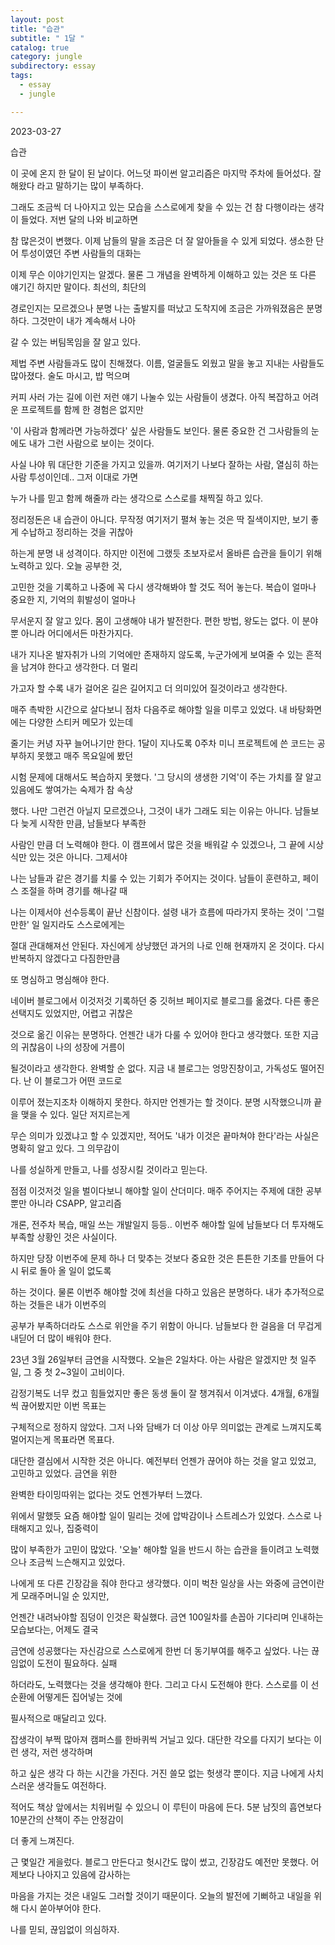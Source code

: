```yaml
---
layout: post
title: "습관"
subtitle: " 1달 "
catalog: true
category: jungle
subdirectory: essay
tags:
  - essay
  - jungle

---
```


2023-03-27

습관

이 곳에 온지 한 달이 된 날이다. 어느덧 파이썬 알고리즘은 마지막 주차에 들어섰다. 잘해왔다 라고 말하기는 많이 부족하다.

그래도 조금씩 더 나아지고 있는 모습을 스스로에게 찾을 수 있는 건 참 다행이라는 생각이 들었다. 저번 달의 나와 비교하면

참 많은것이 변했다. 이제 남들의 말을 조금은 더 잘 알아들을 수 있게 되었다. 생소한 단어 투성이였던 주변 사람들의 대화는

이제 무슨 이야기인지는 알겠다. 물론 그 개념을 완벽하게 이해하고 있는 것은 또 다른 얘기긴 하지만 말이다. 최선의, 최단의

경로인지는 모르겠으나 분명 나는 출발지를 떠났고 도착지에 조금은 가까워졌음은 분명하다. 그것만이 내가 계속해서 나아

갈 수 있는 버팀목임을 잘 알고 있다.

제법 주변 사람들과도 많이 친해졌다. 이름, 얼굴들도 외웠고 말을 놓고 지내는 사람들도 많아졌다. 술도 마시고, 밥 먹으며

커피 사러 가는 길에 이런 저런 얘기 나눌수 있는 사람들이 생겼다. 아직 복잡하고 어려운 프로젝트를 함께 한 경험은 없지만

'이 사람과 함께라면 가능하겠다' 싶은 사람들도 보인다. 물론 중요한 건 그사람들의 눈에도 내가 그런 사람으로 보이는 것이다.

사실 나야 뭐 대단한 기준을 가지고 있을까. 여기저기 나보다 잘하는 사람, 열심히 하는 사람 투성이인데.. 그저 이대로 가면

누가 나를 믿고 함께 해줄까 라는 생각으로 스스로를 채찍질 하고 있다.

정리정돈은 내 습관이 아니다. 무작정 여기저기 펼쳐 놓는 것은 딱 질색이지만, 보기 좋게 수납하고 정리하는 것을 귀찮아

하는게 분명 내 성격이다. 하지만 이전에 그랬듯 초보자로서 올바른 습관을 들이기 위해 노력하고 있다. 오늘 공부한 것,

고민한 것을 기록하고 나중에 꼭 다시 생각해봐야 할 것도 적어 놓는다. 복습이 얼마나 중요한 지, 기억의 휘발성이 얼마나

무서운지 잘 알고 있다. 몸이 고생해야 내가 발전한다. 편한 방법, 왕도는 없다. 이 분야 뿐 아니라 어디에서든 마찬가지다.

내가 지나온 발자취가 나의 기억에만 존재하지 않도록, 누군가에게 보여줄 수 있는 흔적을 남겨야 한다고 생각한다. 더 멀리

가고자 할 수록 내가 걸어온 길은 길어지고 더 의미있어 질것이라고 생각한다.

매주 촉박한 시간으로 살다보니 점차 다음주로 해야할 일을 미루고 있었다. 내 바탕화면에는 다양한 스티커 메모가 있는데

줄기는 커녕 자꾸 늘어나기만 한다. 1달이 지나도록 0주차 미니 프로젝트에 쓴 코드는 공부하지 못했고 매주 목요일에 봤던

시험 문제에 대해서도 복습하지 못했다. '그 당시의 생생한 기억'이 주는 가치를 잘 알고있음에도 쌓여가는 숙제가 참 속상

했다. 나만 그런건 아닐지 모르겠으나, 그것이 내가 그래도 되는 이유는 아니다. 남들보다 늦게 시작한 만큼, 남들보다 부족한

사람인 만큼 더 노력해야 한다. 이 캠프에서 많은 것을 배워갈 수 있겠으나, 그 끝에 시상식만 있는 것은 아니다. 그제서야

나는 남들과 같은 경기를 치룰 수 있는 기회가 주어지는 것이다. 남들이 훈련하고, 페이스 조절을 하며 경기를 해나갈 때

나는 이제서야 선수등록이 끝난 신참이다. 설령 내가 흐름에 따라가지 못하는 것이 '그럴만한' 일 일지라도 스스로에게는

절대 관대해져선 안된다. 자신에게 상냥했던 과거의 나로 인해 현재까지 온 것이다. 다시 반복하지 않겠다고 다짐한만큼

또 명심하고 명심해야 한다.

네이버 블로그에서 이것저것 기록하던 중 깃허브 페이지로 블로그를 옮겼다. 다른 좋은 선택지도 있었지만, 어렵고 귀찮은

것으로 옮긴 이유는 분명하다. 언젠간 내가 다룰 수 있어야 한다고 생각했다. 또한 지금의 귀찮음이 나의 성장에 거름이

될것이라고 생각한다. 완벽할 순 없다. 지금 내 블로그는 엉망진창이고, 가독성도 떨어진다. 난 이 블로그가 어떤 코드로

이루어 졌는지조차 이해하지 못한다. 하지만 언젠가는 할 것이다. 분명 시작했으니까 끝을 맺을 수 있다. 일단 저지르는게

무슨 의미가 있겠냐고 할 수 있겠지만, 적어도 '내가 이것은 끝마쳐야 한다'라는 사실은 명확히 알고 있다. 그 의무감이

나를 성실하게 만들고, 나를 성장시킬 것이라고 믿는다.

점점 이것저것 일을 벌이다보니 해야할 일이 산더미다. 매주 주어지는 주제에 대한 공부 뿐만 아니라 CSAPP, 알고리즘

개론, 전주차 복습, 매일 쓰는 개발일지 등등.. 이번주 해야할 일에 남들보다 더 투자해도 부족할 상황인 것은 사실이다.

하지만 당장 이번주에 문제 하나 더 맞추는 것보다 중요한 것은 튼튼한 기초를 만들어 다시 뒤로 돌아 올 일이 없도록

하는 것이다. 물론 이번주 해야할 것에 최선을 다하고 있음은 분명하다. 내가 추가적으로 하는 것들은 내가 이번주의

공부가 부족하더라도 스스로 위안을 주기 위함이 아니다. 남들보다 한 걸음을 더 무겁게 내딛어 더 많이 배워야 한다.

23년 3월 26일부터 금연을 시작했다. 오늘은 2일차다. 아는 사람은 알겠지만 첫 일주일, 그 중 첫 2~3일이 고비이다.

감정기복도 너무 컸고 힘들었지만 좋은 동생 둘이 잘 챙겨줘서 이겨냈다. 4개월, 6개월씩 끊어봤지만 이번 목표는

구체적으로 정하지 않았다. 그저 나와 담배가 더 이상 아무 의미없는 관계로 느껴지도록 멀어지는게 목표라면 목표다.

대단한 결심에서 시작한 것은 아니다. 예전부터 언젠가 끊어야 하는 것을 알고 있었고, 고민하고 있었다. 금연을 위한

완벽한 타이밍따위는 없다는 것도 언젠가부터 느꼈다.

위에서 말했듯 요즘 해야할 일이 밀리는 것에 압박감이나 스트레스가 있었다. 스스로 나태해지고 있나, 집중력이

많이 부족한가 고민이 많았다. '오늘' 해야할 일을 반드시 하는 습관을 들이려고 노력했으나 조금씩 느슨해지고 있었다.

나에게 또 다른 긴장감을 줘야 한다고 생각했다. 이미 벅찬 일상을 사는 와중에 금연이란게 모래주머니일 순 있지만,

언젠간 내려놔야할 짐덩이 인것은 확실했다. 금연 100일차를 손꼽아 기다리며 인내하는 모습보다는, 어제도 결국

금연에 성공했다는 자신감으로 스스로에게 한번 더 동기부여를 해주고 싶었다. 나는 끊임없이 도전이 필요하다. 실패

하더라도, 노력했다는 것을 생각해야 한다. 그리고 다시 도전해야 한다. 스스로를 이 선순환에 어떻게든 집어넣는 것에

필사적으로 매달리고 있다.

잡생각이 부쩍 많아져 캠퍼스를 한바퀴씩 거닐고 있다. 대단한 각오를 다지기 보다는 이런 생각, 저런 생각하며

하고 싶은 생각 다 하는 시간을 가진다. 거진 쓸모 없는 헛생각 뿐이다. 지금 나에게 사치스러운 생각들도 여전하다.

적어도 책상 앞에서는 치워버릴 수 있으니 이 루틴이 마음에 든다. 5분 남짓의 흡연보다 10분간의 산책이 주는 안정감이

더 좋게 느껴진다.

근 몇일간 게을렀다. 블로그 만든다고 헛시간도 많이 썼고, 긴장감도 예전만 못했다. 어제보다 나아지고 있음에 감사하는

마음을 가지는 것은 내일도 그러할 것이기 때문이다. 오늘의 발전에 기뻐하고 내일을 위해 다시 쏟아부어야 한다.

나를 믿되, 끊임없이 의심하자.
